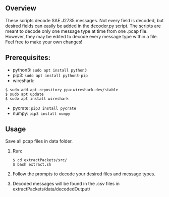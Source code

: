 ## Overview
These scripts decode SAE J2735 messages. Not every field is decoded, but desired fields can easily be added in the decoder.py script. 
The scripts are meant to decode only one message type at time from one .pcap file. However, they may be edited to decode every message type within a file.
Feel free to make your own changes!

## Prerequisites:
* python3:   `sudo apt install python3`
* pip3:      `sudo apt install python3-pip`
* wireshark: 
```
$ sudo add-apt-repository ppa:wireshark-dev/stable
$ sudo apt update
$ sudo apt install wireshark
```
* pycrate:   `pip3 install pycrate`
* numpy:     `pip3 install numpy`

## Usage
Save all pcap files in data folder.

1. Run:
	```
	$ cd extractPackets/src/
	$ bash extract.sh
	```

2. Follow the prompts to decode your desired files and message types.
3. Decoded messages will be found in the .csv files in extractPackets/data/decodedOutput/